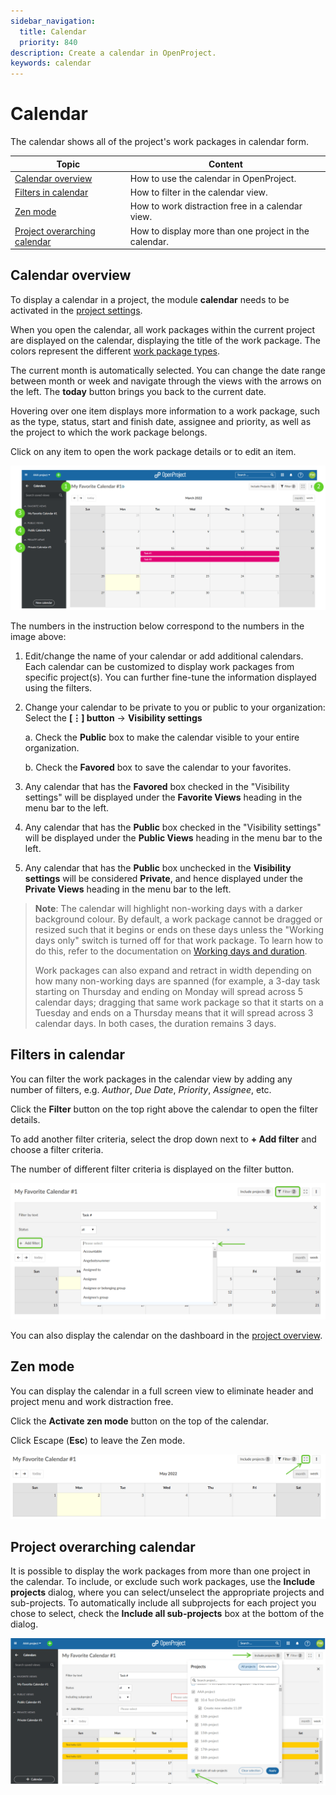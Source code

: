 ```yaml
---
sidebar_navigation:
  title: Calendar
  priority: 840
description: Create a calendar in OpenProject.
keywords: calendar
---
```


# Calendar

The calendar shows all of the project's work packages in calendar form.

| Topic                                                        | Content                                               |
| ------------------------------------------------------------ | ----------------------------------------------------- |
| [Calendar overview](#calendar-overview)                      | How to use the calendar in OpenProject.               |
| [Filters in calendar](#filters-in-calendar)                  | How to filter in the calendar view.                   |
| [Zen mode](#zen-mode)                                        | How to work distraction free in a calendar view.      |
| [Project overarching calendar](#project-overarching-calendar) | How to display more than one project in the calendar. |


## Calendar overview

To display a calendar in a project, the module **calendar** needs to be activated in the [project settings](../projects/#project-settings).

When you open the calendar, all work packages within the current project are displayed on the calendar, displaying the title of the work package. The colors represent the different [work package types](../../system-admin-guide/manage-work-packages/work-package-types).

The current month is automatically selected. You can change the  date range between month or week and navigate through the views with the arrows on the left. The **today** button brings you back to the current date.

Hovering over one item displays more information to a work package, such as the type, status, start and finish date, assignee and priority, as well as the project to which the work package belongs.

Click on any item to open the work package details or to edit an item.

![Calendar overview](calendar-overview.png)

The numbers in the instruction below correspond to the numbers in the image above:

1. Edit/change the name of your calendar or add additional calendars. Each calendar can be customized to display work packages from specific project(s). You can further fine-tune the information displayed using the filters.

2. Change your calendar to be private to you or public to your organization: Select the **[⋮] button** -> **Visibility settings**

   a. Check the **Public** box to make the calendar visible to your entire organization.

   b. Check the **Favored** box to save the calendar to your favorites.

3. Any calendar that has the **Favored** box checked in the "Visibility settings" will be displayed under the **Favorite Views** heading in the menu bar to the left.

4. Any calendar that has the **Public** box checked in the "Visibility settings" will be displayed under the **Public Views** heading in the menu bar to the left.

5. Any calendar that has the **Public** box unchecked in the **Visibility settings** will be considered **Private**, and hence displayed under the **Private Views** heading in the menu bar to the left.

> **Note**: The calendar will highlight non-working days with a darker background colour. By default, a work package cannot be dragged or resized such that it begins or ends on these days unless the "Working days only" switch is turned off for that work package. To learn how to do this, refer to the documentation on [Working days and duration](../work-packages/set-change-dates/#working-days-and-duration).
>
> Work packages can also expand and retract in width depending on how many non-working days are spanned (for example, a 3-day task starting on Thursday and ending on Monday will spread across 5 calendar days;  dragging that same work package so that it starts on a Tuesday and ends on a Thursday means that it will spread across 3 calendar days. In both cases, the duration remains 3 days.



## Filters in calendar

You can filter the work packages in the calendar view by adding any number of filters, e.g. *Author*, *Due Date*, *Priority*, *Assignee*, etc.

Click the **Filter** button on the top right above the calendar to open the filter details.

To add another filter criteria, select the drop down next to **+ Add filter** and choose a filter criteria.

The number of different filter criteria is displayed on the filter button.

![filter-calendar](filter-calendar.png)

You can also display the calendar on the dashboard in the [project overview](../project-overview/#calendar-widget).

## Zen mode

You can display the calendar in a full screen view to eliminate header and project menu and work distraction free.

Click the **Activate zen mode** button on the top of the calendar.

Click Escape (**Esc**) to leave the Zen mode.

![zen-calendar](zen-calendar.png)

## Project overarching calendar

It is possible to display the work packages from more than one project in the calendar. To include, or exclude such work packages, use the **Include projects** dialog, where you can select/unselect the appropriate projects and sub-projects. To automatically include all subprojects for each project you chose to select, check the **Include all sub-projects** box at the bottom of the dialog.

![Select projects](select-projects.png)
